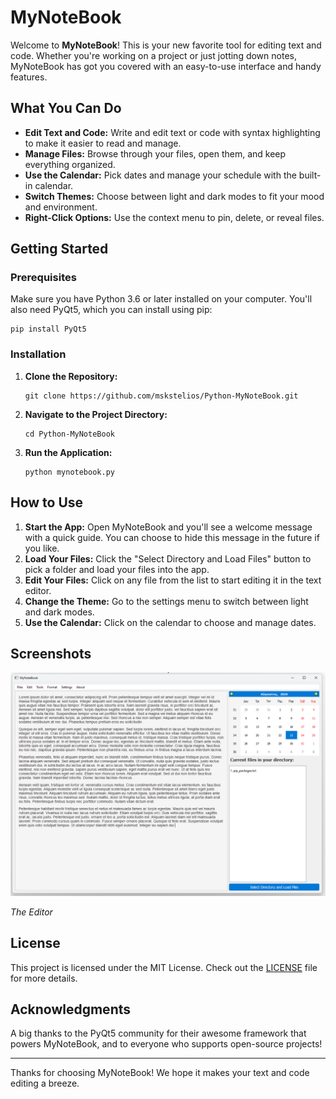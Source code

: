 <body>
    <h1>MyNoteBook</h1>
    <p>Welcome to <strong>MyNoteBook</strong>! This is your new favorite tool for editing text and code. Whether you're working on a project or just jotting down notes, MyNoteBook has got you covered with an easy-to-use interface and handy features.</p>

  <h2>What You Can Do</h2>
    <ul>
        <li><strong>Edit Text and Code:</strong> Write and edit text or code with syntax highlighting to make it easier to read and manage.</li>
        <li><strong>Manage Files:</strong> Browse through your files, open them, and keep everything organized.</li>
        <li><strong>Use the Calendar:</strong> Pick dates and manage your schedule with the built-in calendar.</li>
        <li><strong>Switch Themes:</strong> Choose between light and dark modes to fit your mood and environment.</li>
        <li><strong>Right-Click Options:</strong> Use the context menu to pin, delete, or reveal files.</li>
    </ul>

   <h2>Getting Started</h2>
    <h3>Prerequisites</h3>
    <p>Make sure you have Python 3.6 or later installed on your computer. You'll also need PyQt5, which you can install using pip:</p>
    <pre><code>pip install PyQt5</code></pre>

  <h3>Installation</h3>
    <ol>
        <li><strong>Clone the Repository:</strong>
            <pre><code>git clone https://github.com/mskstelios/Python-MyNoteBook.git</code></pre>
        </li>
        <li><strong>Navigate to the Project Directory:</strong>
            <pre><code>cd Python-MyNoteBook</code></pre>
        </li>
        <li><strong>Run the Application:</strong>
            <pre><code>python mynotebook.py</code></pre>
        </li>
    </ol>

  <h2>How to Use</h2>
    <ol>
        <li><strong>Start the App:</strong> Open MyNoteBook and you'll see a welcome message with a quick guide. You can choose to hide this message in the future if you like.</li>
        <li><strong>Load Your Files:</strong> Click the "Select Directory and Load Files" button to pick a folder and load your files into the app.</li>
        <li><strong>Edit Your Files:</strong> Click on any file from the list to start editing it in the text editor.</li>
        <li><strong>Change the Theme:</strong> Go to the settings menu to switch between light and dark modes.</li>
        <li><strong>Use the Calendar:</strong> Click on the calendar to choose and manage dates.</li>
    </ol>

   <h2>Screenshots</h2>
    <img src="Screenshots/program.png" alt="Text Editor" class="screenshot">
    <p><em>The Editor</em></p>


  <h2>License</h2>
    <p>This project is licensed under the MIT License. Check out the <a href="LICENSE">LICENSE</a> file for more details.</p>

  <h2>Acknowledgments</h2>
    <p>A big thanks to the PyQt5 community for their awesome framework that powers MyNoteBook, and to everyone who supports open-source projects!</p>

  <hr>
    <p>Thanks for choosing MyNoteBook! We hope it makes your text and code editing a breeze.</p>
</body>
</html>
